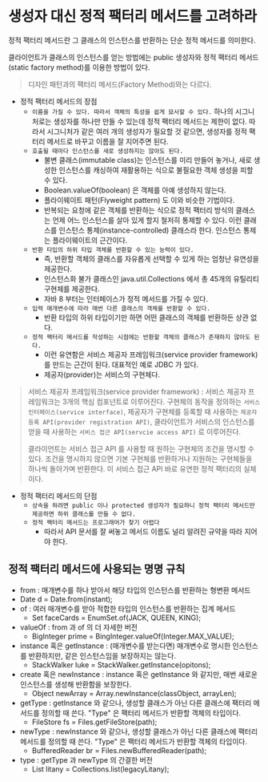 # 생성자 대신 정적 팩터리 메서드를 고려하라

정적 팩터리 메서드란 그 클래스의 인스턴스를 반환하는 단순 정적 메서드를 의미한다. 

클라이언트가 클래스의 인스턴스를 얻는 방법에는 public 생성자와 정적 팩터리 메서드(static factory method)를 이용한 방법이 있다.

> 디자인 패턴과의 팩터리 메서드(Factory Method)와는 다르다.

- 정적 팩터리 메서드의 장점
  - `이름을 가질 수 있다. 따라서 객체의 특성을 쉽게 묘사할 수 있다.` 하나의 시그니처로는 생성자를 하나만 만들 수 있는데 정적 팩터리 메서드는 제한이 없다.
  따라서 시그니처가 같은 여러 개의 생성자가 필요할 것 같으면, 생성자를 정적 팩터리 메서드로 바꾸고 이름을 잘 지어주면 된다.
  - `호출될 때마다 인스턴스를 새로 생성하지는 않아도 된다.`
    - 불변 클래스(immutable class)는 인스턴스를 미리 만들어 놓거나, 새로 생성한 인스턴스를 캐싱하여 재활용하는 식으로 불필요한 객체 생성을 피할 수 있다.
    - Boolean.valueOf(boolean) 은 객체를 아예 생성하지 않는다.
    - 플라이웨이트 패턴(Flyweight pattern) 도 이와 비슷한 기법이다.
    - 반복되는 요청에 같은 객체를 반환하는 식으로 정적 팩터리 방식의 클래스는 언제 어느 인스턴스를 살아 있게 할지 철저히 통제할 수 있다. 이런 클래스를
    인스턴스 통제(instance-controlled) 클래스라 한다. 인스턴스 통제는 플라이웨이트의 근간이다.
  - `반환 타입의 하위 타입 객체를 반환할 수 있는 능력이 있다.`
    - 즉, 반환할 객체의 클래스를 자유롭게 선택할 수 있게 하는 엄청난 유연성을 제공한다.
    - 인스턴스화 불가 클래스인 java.util.Collections 에서 총 45개의 유틸리티 구현체를 제공한다.
    - 자바 8 부터는 인터페이스가 정적 메서드를 가질 수 있다.
  - `입력 매개변수에 따라 매번 다른 클래스의 객체를 반환할 수 있다.`
    - 반환 타입의 하위 타입이기만 하면 어떤 클래스의 객체를 반환하든 상관 없다.
  - `정적 팩터리 메서드를 작성하는 시점에는 반환할 객체의 클래스가 존재하지 않아도 된다.`
    - 이런 유연함은 서비스 제공자 프레임워크(service provider framework)를 만드는 근간이 된다. 대표적인 예로 JDBC 가 있다.
    - 제공자(provider)는 서비스의 구현체다.
    
> 서비스 제공자 프레임워크(service provider framework) : 서비스 제공자 프레임워크는 3개의 핵심 컴포넌트로 이루어진다. 구현체의 동작을 정의하는
`서비스 인터페이스(service interface)`, 제공자가 구현체를 등록할 때 사용하는 `제공자 등록 API(provider registration API)`, 클라이언트가 서비스의
인스턴스를 얻을 때 사용하는 `서비스 접근 API(servcie access API)` 로 이루어진다. 
>
> 클라이언트는 서비스 접근 API 를 사용할 때 원하는 구현체의 조건을 명시할 수 있다. 조건을 명시하지 않으면 기본 구현체를 반환하거나 지원하는 구현체들을
하나씩 돌아가며 반환한다. 이 서비스 접근 API 바로 유연한 정적 팩터리의 실체이다.

- 정적 팩터리 메서드의 단점
  - `상속을 하려면 public 이나 protected 생성자가 필요하니 정적 팩터리 메서드만 제공하면 하위 클래스를 만들 수 없다.`
  - `정적 팩터리 메서드는 프로그래머가 찾기 어렵다`
    - 따라서 API 문서를 잘 써놓고 메서드 이름도 널리 알려진 규약을 따라 지어야 한다.
 
 ## 정적 팩터리 메서드에 사용되는 명명 규칙
 
 - from : 매개변수를 하나 받아서 해당 타입의 인스턴스를 반환하는 형변환 메서드
  - Date d = Date.from(instant);
- of : 여러 매개변수를 받아 적합한 타입의 인스턴스를 반환하는 집계 메서드
  - Set<Rank> faceCards = EnumSet.of(JACK, QUEEN, KING);
- valueOf : from 과 of 의 더 자세한 버전
  - BigInteger prime = BingInteger.valueOf(Integer.MAX_VALUE);
- instance 혹은 getInstance : (매개변수를 받는다면) 매개변수로 명시한 인스턴스를 반환하지만, 같은 인스턴스임을 보장하지는 않는다.
  - StackWalker luke = StackWalker.getInstance(opitons);
- create 혹은 newInstance : instance 혹은 getInstance 와 같지만, 매번 새로운 인스턴스를 생성해 반환함을 보장한다.
  - Object newArray = Array.newInstance(classObject, arrayLen);
- getType : getInstance 와 같으나, 생성할 클래스가 아닌 다른 클래스에 팩터리 메서드를 정의할 때 쓴다. "Type" 은 팩터리 메서드가 반환할 객체의 타입이다.
  - FileStore fs = Files.getFileStore(path);
- newType : newInstance 와 같으나, 생성할 클래스가 아닌 다른 클래스에 팩터리 메서드를 정의할 때 쓴다. "Type" 은 팩터리 메서드가 반환할 객체의 타입이다.
  - BufferedReader br = Files.newBufferedReader(path);
- type : getType 과 newType 의 간결한 버전
  - List<Complaint> litany = Collections.list(legacyLitany);

